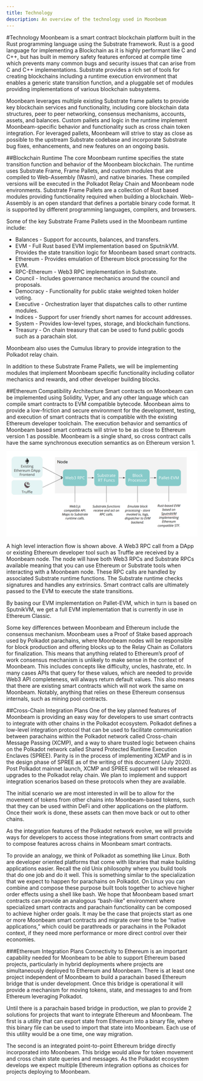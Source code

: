 ```yaml
---
title: Technology
description: An overview of the technology used in Moonbeam
---
```


#Technology
Moonbeam is a smart contract blockchain platform built in the Rust programming language using the Substrate framework.  Rust is a good language for implementing a Blockchain as it is highly performant like C and C++, but has built in memory safety features enforced at compile time which prevents many common bugs and security issues that can arise from C and C++ implementations.  Substrate provides a rich set of tools for creating blockchains including a runtime execution environment that enables a generic state transition function, and a pluggable set of modules providing implementations of various blockchain subsystems.

Moonbeam leverages multiple existing Substrate frame pallets to provide key blockchain services and functionality, including core blockchain data structures, peer to peer networking, consensus mechanisms, accounts, assets, and balances.  Custom pallets and logic in the runtime implement Moonbeam-specific behavior and functionality such as cross chain token integration.  For leveraged pallets, Moonbeam will strive to stay as close as possible to the upstream Substrate codebase and incorporate Substrate bug fixes, enhancements, and new features on an ongoing basis.

##Blockchain Runtime
The core Moonbeam runtime specifies the state transition function and behavior of the Moonbeam blockchain.  The runtime uses Substrate Frame, Frame Pallets, and custom modules that are compiled to Web-Assembly (Wasm), and native binaries.  These compiled versions will be executed in the Polkadot Relay Chain and Moonbeam node environments.  Substrate Frame Pallets are a collection of Rust based modules providing functionality required when building a blockchain.  Web-Assembly is an open standard that defines a portable binary code format. It is supported by different programming languages, compilers, and browsers.

Some of the key Substrate Frame Pallets used in the Moonbeam runtime include:

* Balances -  Support for accounts, balances, and transfers.
* EVM - Full Rust based EVM implementation based on SputnikVM.  Provides the state transition logic for Moonbeam based smart contracts.
* Ethereum - Provides emulation of Ethereum block processing for the EVM.
* RPC-Ethereum - Web3 RPC implementation in Substrate.
* Council - Includes governance mechanics around the council and proposals.
* Democracy - Functionality for public stake weighted token holder voting.
* Executive - Orchestration layer that dispatches calls to other runtime modules.
* Indices - Support for user friendly short names for account addresses.
* System - Provides low-level types, storage, and blockchain functions.
* Treasury - On chain treasury that can be used to fund public goods such as a parachain slot.

Moonbeam also uses the Cumulus library to provide integration to the Polkadot relay chain.

In addition to these Substrate Frame Pallets, we will be implementing modules that implement Moonbeam specific functionality including collator mechanics and rewards, and other developer building blocks.

##Ethereum Compatibility Architecture
Smart contracts on Moonbeam can be implemented using Solidity, Vyper, and any other language which can compile smart contracts to EVM compatible bytecode.  Moonbean aims to provide a low-friction and secure environment for the development, testing, and execution of smart contracts that is compatible with the existing Ethereum developer toolchain.  The execution behavior and semantics of Moonbeam based smart contracts will strive to be as close to Ethereum version 1 as possible.  Moonbeam is a single shard, so cross contract calls have the same synchronous execution semantics as on Ethereum version 1.

![Interaction Diagram](/images/interaction-diagram.png)

A high level interaction flow is shown above.  A Web3 RPC call from a DApp or existing Ethereum developer tool such as Truffle are received by a Moonbeam node.  The node will have both Web3 RPCs and Substrate RPCs available meaning that you can use Ethereum or Substrate tools when interacting with a Moonbeam node.  These RPC calls are handled by associated Substrate runtime functions.  The Substrate runtime checks signatures and handles any extrinsics.  Smart contract calls are ultimately passed to the EVM to execute the state transitions.

By basing our EVM implementation on Pallet-EVM, which in turn is based on SputnikVM, we get a full EVM implementation that is currently in use in Ethereum Classic.

Some key differences between Moonbeam and Ethereum include the consensus mechanism.  Moonbeam uses a Proof of Stake based approach used by Polkadot parachains, where Moonbeam nodes will be responsible for block production and offering blocks up to the Relay Chain as Collators for finalization.  This means that anything related to Ethereum’s proof of work consensus mechanism is unlikely to make sense in the context of Moonbeam.  This includes concepts like difficulty, uncles, hashrate, etc.  In many cases APIs that query for these values, which are needed to provide Web3 API completeness, will always return default values.  This also means that there are existing smart contracts which will not work the same on Moonbeam.  Notably, anything that relies on these Ethereum consensus internals, such as mining pool contracts.

##Cross-Chain Integration Plans
One of the key planned features of Moonbeam is providing an easy way for developers to use smart contracts to integrate with other chains in the Polkadot ecosystem.  Polkadot defines a low-level integration protocol that can be used to facilitate communication between parachains within the Polkadot network called Cross-chain Message Passing (XCMP), and a way to share trusted logic between chains on the Polkadot network called Shared Protected Runtime Execution Enclaves (SPREE).  Parity is in the process of implementing XCMP and is in the design phase of SPREE as of the writing of this document (July 2020).  Post Polkadot mainnet launch, XCMP and SPREE support will be released as upgrades to the Polkadot relay chain.  We plan to implement and support integration scenarios based on these protocols when they are available.

The initial scenario we are most interested in will be to allow for the movement of tokens from other chains into Moonbeam-based tokens, such that they can be used within DeFi and other applications on the platform.  Once their work is done, these assets can then move back or out to other chains.

As the integration features of the Polkadot network evolve, we will provide ways for developers to access those integrations from smart contracts and to compose features across chains in Moonbeam smart contracts.  

To provide an analogy, we think of Polkadot as something like Linux.  Both are developer oriented platforms that come with libraries that make building applications easier.  Recall the old Unix philosophy where you build tools that do one job and do it well.  This is something similar to the specialization that we expect to happen for parachains on Polkadot.  On Linux you can combine and compose these purpose built tools together to achieve higher order effects using a shell like bash.  We hope that Moonbeam based smart contracts can provide an analogous “bash-like” environment where specialized smart contracts and parachain functionality can be composed to achieve higher order goals.  It may be the case that projects start as one or more Moonbeam smart contracts and migrate over time to be “native applications,” which could be parathreads or parachains in the Polkadot context, if they need more performance or more direct control over their economies.

###Ethereum Integration Plans
Connectivity to Ethereum is an important capability needed for Moonbeam to be able to support Ethereum based projects, particularly in hybrid deployments where projects are simultaneously deployed to Ethereum and Moonbeam.  There is at least one project independent of Moonbeam to build a parachain based Ethereum bridge that is under development.  Once this bridge is operational it will provide a mechanism for moving tokens, state, and messages to and from Ethereum leveraging Polkadot.

Until there is a parachain based bridge in production, we plan to provide 2 solutions for projects that want to integrate Ethereum and Moonbeam.  The first is a utility that can export state from Ethereum into a binary file, where this binary file can be used to import that state into Moonbeam.  Each use of this utility would be a one time, one way migration.

The second is an integrated point-to-point Ethereum bridge directly incorporated into Moonbeam.  This bridge would allow for token movement and cross chain state queries and messages.  As the Polkadot ecosystem develops we expect multiple Ethereum integration options as choices for projects deploying to Moonbeam.

